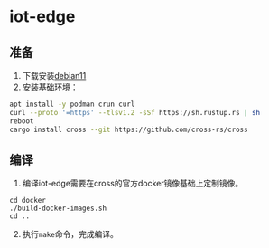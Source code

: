 # iot-edge

## 准备

1. 下载安装[debian11](https://cdimage.debian.org/debian-cd/current/amd64/iso-cd/debian-11.3.0-amd64-netinst.iso)
2. 安装基础环境：

```sh
apt install -y podman crun curl
curl --proto '=https' --tlsv1.2 -sSf https://sh.rustup.rs | sh
reboot
cargo install cross --git https://github.com/cross-rs/cross
```

## 编译

1. 编译iot-edge需要在cross的官方docker镜像基础上定制镜像。
```
cd docker
./build-docker-images.sh
cd ..
```
2. 执行`make`命令，完成编译。
